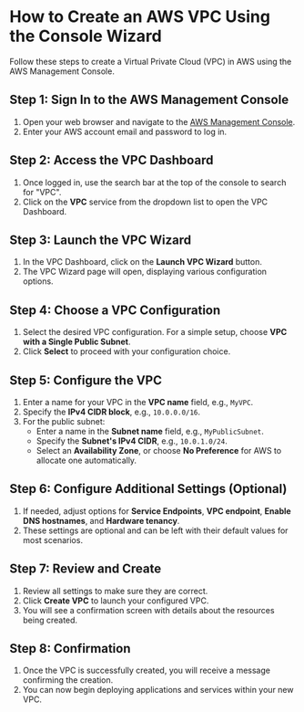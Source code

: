 # How to Create an AWS VPC Using the Console Wizard

Follow these steps to create a Virtual Private Cloud (VPC) in AWS using the AWS Management Console.

## Step 1: Sign In to the AWS Management Console

1. Open your web browser and navigate to the [AWS Management Console](https://aws.amazon.com/console/).
2. Enter your AWS account email and password to log in.

## Step 2: Access the VPC Dashboard

1. Once logged in, use the search bar at the top of the console to search for "VPC".
2. Click on the **VPC** service from the dropdown list to open the VPC Dashboard.

## Step 3: Launch the VPC Wizard

1. In the VPC Dashboard, click on the **Launch VPC Wizard** button.
2. The VPC Wizard page will open, displaying various configuration options.

## Step 4: Choose a VPC Configuration

1. Select the desired VPC configuration. For a simple setup, choose **VPC with a Single Public Subnet**.
2. Click **Select** to proceed with your configuration choice.

## Step 5: Configure the VPC

1. Enter a name for your VPC in the **VPC name** field, e.g., `MyVPC`.
2. Specify the **IPv4 CIDR block**, e.g., `10.0.0.0/16`.
3. For the public subnet:
   - Enter a name in the **Subnet name** field, e.g., `MyPublicSubnet`.
   - Specify the **Subnet's IPv4 CIDR**, e.g., `10.0.1.0/24`.
   - Select an **Availability Zone**, or choose **No Preference** for AWS to allocate one automatically.

## Step 6: Configure Additional Settings (Optional)

1. If needed, adjust options for **Service Endpoints**, **VPC endpoint**, **Enable DNS hostnames**, and **Hardware tenancy**.
2. These settings are optional and can be left with their default values for most scenarios.

## Step 7: Review and Create

1. Review all settings to make sure they are correct.
2. Click **Create VPC** to launch your configured VPC.
3. You will see a confirmation screen with details about the resources being created.

## Step 8: Confirmation

1. Once the VPC is successfully created, you will receive a message confirming the creation.
2. You can now begin deploying applications and services within your new VPC.
